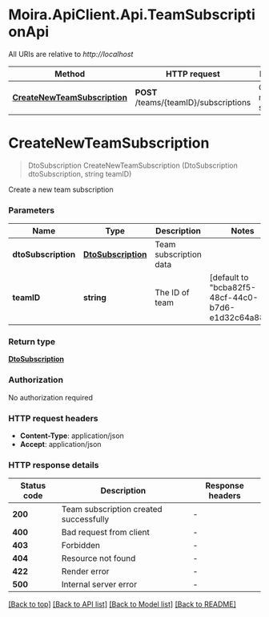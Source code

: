 # Moira.ApiClient.Api.TeamSubscriptionApi

All URIs are relative to *http://localhost*

| Method | HTTP request | Description |
|--------|--------------|-------------|
| [**CreateNewTeamSubscription**](TeamSubscriptionApi.md#createnewteamsubscription) | **POST** /teams/{teamID}/subscriptions | Create a new team subscription |

<a id="createnewteamsubscription"></a>
# **CreateNewTeamSubscription**
> DtoSubscription CreateNewTeamSubscription (DtoSubscription dtoSubscription, string teamID)

Create a new team subscription


### Parameters

| Name | Type | Description | Notes |
|------|------|-------------|-------|
| **dtoSubscription** | [**DtoSubscription**](DtoSubscription.md) | Team subscription data |  |
| **teamID** | **string** | The ID of team | [default to &quot;bcba82f5-48cf-44c0-b7d6-e1d32c64a88c&quot;] |

### Return type

[**DtoSubscription**](DtoSubscription.md)

### Authorization

No authorization required

### HTTP request headers

 - **Content-Type**: application/json
 - **Accept**: application/json


### HTTP response details
| Status code | Description | Response headers |
|-------------|-------------|------------------|
| **200** | Team subscription created successfully |  -  |
| **400** | Bad request from client |  -  |
| **403** | Forbidden |  -  |
| **404** | Resource not found |  -  |
| **422** | Render error |  -  |
| **500** | Internal server error |  -  |

[[Back to top]](#) [[Back to API list]](../../README.md#documentation-for-api-endpoints) [[Back to Model list]](../../README.md#documentation-for-models) [[Back to README]](../../README.md)

